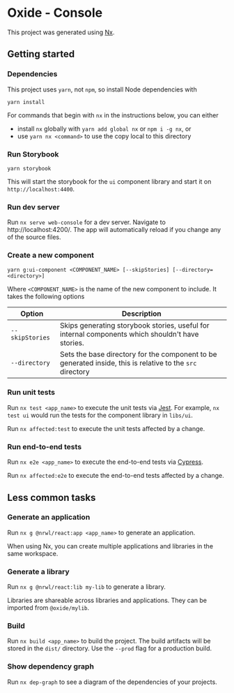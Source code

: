 # Oxide - Console

This project was generated using [Nx](https://nx.dev).

## Getting started

### Dependencies

This project uses `yarn`, not `npm`, so install Node dependencies with

```
yarn install
```

For commands that begin with `nx` in the instructions below, you can either

- install `nx` globally with `yarn add global nx` or `npm i -g nx`, or
- use `yarn nx <command>` to use the copy local to this directory

### Run Storybook

```
yarn storybook
```

This will start the storybook for the `ui` component library and start it on `http://localhost:4400`.

### Run dev server

Run `nx serve web-console` for a dev server. Navigate to http://localhost:4200/. The app will automatically reload if you change any of the source files.

### Create a new component

```
yarn g:ui-component <COMPONENT_NAME> [--skipStories] [--directory=<directory>]
```

Where `<COMPONENT_NAME>` is the name of the new component to include. It takes the following options

| Option          | Description                                                                                               |
| --------------- | --------------------------------------------------------------------------------------------------------- |
| `--skipStories` | Skips generating storybook stories, useful for internal components which shouldn't have stories.          |
| `--directory`   | Sets the base directory for the component to be generated inside, this is relative to the `src` directory |

### Run unit tests

Run `nx test <app_name>` to execute the unit tests via [Jest](https://jestjs.io). For example, `nx test ui` would run the tests for the component library in `libs/ui`.

Run `nx affected:test` to execute the unit tests affected by a change.

### Run end-to-end tests

Run `nx e2e <app_name>` to execute the end-to-end tests via [Cypress](https://www.cypress.io).

Run `nx affected:e2e` to execute the end-to-end tests affected by a change.

## Less common tasks

### Generate an application

Run `nx g @nrwl/react:app <app_name>` to generate an application.

When using Nx, you can create multiple applications and libraries in the same workspace.

### Generate a library

Run `nx g @nrwl/react:lib my-lib` to generate a library.

Libraries are shareable across libraries and applications. They can be imported from `@oxide/mylib`.

### Build

Run `nx build <app_name>` to build the project. The build artifacts will be stored in the `dist/` directory. Use the `--prod` flag for a production build.

### Show dependency graph

Run `nx dep-graph` to see a diagram of the dependencies of your projects.
